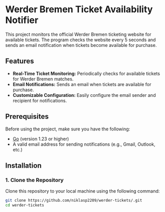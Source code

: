 # Werder Bremen Ticket Availability Notifier

This project monitors the official Werder Bremen ticketing website for available tickets. The program checks the website every 5 seconds and sends an email notification when tickets become available for purchase.

## Features

- **Real-Time Ticket Monitoring:** Periodically checks for available tickets for Werder Bremen matches.
- **Email Notifications:** Sends an email when tickets are available for purchase.
- **Customizable Configuration:** Easily configure the email sender and recipient for notifications.

## Prerequisites

Before using the project, make sure you have the following:

- [Go](https://golang.org/dl/) (version 1.23 or higher)
- A valid email address for sending notifications (e.g., Gmail, Outlook, etc.)

## Installation

### 1. Clone the Repository

Clone this repository to your local machine using the following command:

```bash
git clone https://github.com/niklasp2209/werder-tickets/.git
cd werder-tickets
